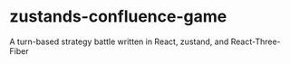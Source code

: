 # zustands-confluence-game
A turn-based strategy battle written in React, zustand, and React-Three-Fiber
